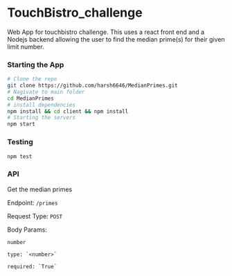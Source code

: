 # TouchBistro_challenge

Web App for touchbistro challenge.
This uses a react front end and a Nodejs backend allowing the user to find the median prime(s) for their given limit number.

### Starting the App

```bash
# Clone the repo
git clone https://github.com/harsh6646/MedianPrimes.git
# Nagivate to main folder
cd MedianPrimes
# install dependencies
npm install && cd client && npm install
# Starting the servers
npm start
```

### Testing

```bash
npm test
```

### API

Get the median primes

Endpoint: `/primes`

Request Type: `POST`

Body Params:

`number`

    type: `<number>`

    required: `True`
